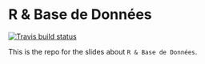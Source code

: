 # R & Base de Données
[![Travis build status](https://travis-ci.org/mcanouil/rdatabase.svg?branch=master)](https://travis-ci.org/mcanouil/rdatabase)

This is the repo for the slides about `R & Base de Données`.

